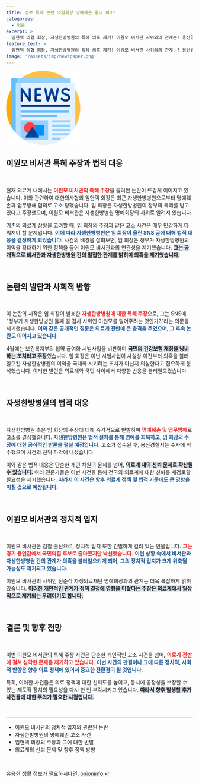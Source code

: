 ```yaml
---
title: 정부 특혜 논란 의협회장 명예훼손 혐의 피소!
categories:
  - 법률
excerpt: >
  임현택 의협 회장, 자생한방병원의 특혜 의혹 제기! 이원모 비서관 사위와의 관계는? 용산경찰서의 수사 착수로 가시화된 이 논란의 진실을 밝혀라!
feature_text: >
  임현택 의협 회장, 자생한방병원의 특혜 의혹 제기! 이원모 비서관 사위와의 관계는? 용산경찰서의 수사 착수로 가시화된 이 논란의 진실을 밝혀라!
image: '/assets/img/newspaper.png'
---
```


<p><img src="/assets/img/newspaper.png" alt="kimp 속보" /></p>

<h2 data-ke-size="size26">이원모 비서관 특혜 주장과 법적 대응</h2>

<p data-ke-size="size16">&nbsp;</p>

<p data-ke-size="size16">현재 의료계 내에서는 <b><span style="color: #ee2323;">이원모 비서관의 특혜 주장</span></b>을 둘러싼 논란이 뜨겁게 이어지고 있습니다. 이와 관련하여 대한의사협회 임현택 회장은 최근 자생한방병원으로부터 명예훼손과 업무방해 혐의로 고소 당했습니다. 임 회장은 자생한방병원이 정부의 특혜를 받고 있다고 주장했으며, 이원모 비서관은 자생한방병원 명예회장의 사위로 알려져 있습니다.</p>

<p data-ke-size="size16">기존의 의료계 상황을 고려할 때, 임 회장의 주장과 같은 고소 사건은 매우 민감하게 다뤄져야 할 문제입니다. <b><span style="color: #1a5490;">이에 따라 자생한방병원은 임 회장이 올린 SNS 글에 대해 법적 대응을 결정하게 되었습니다.</span></b> 사건의 배경을 살펴보면, 임 회장은 정부가 자생한방병원의 이익을 확대하기 위한 정책을 들어 이원모 비서관과의 연관성을 제기했습니다. <b><span style="background-color: #21538527;">그는 공개적으로 비서관과 자생한방병원 간의 밀접한 관계를 밝히며 의혹을 제기했습니다.</span></b></p>

<p data-ke-size="size16">&nbsp;</p>

<h2 data-ke-size="size26">논란의 발단과 사회적 반향</h2>

<p data-ke-size="size16">&nbsp;</p>

<p data-ke-size="size16">이 논란의 시작은 임 회장이 발표한 <b><span style="color: #ee2323;">자생한방병원에 대한 특혜 주장</span></b>으로, 그는 SNS에 "정부가 자생한방병원 둘째 딸 검사 사위인 이원모를 밀어주려는 것인가?"라는 의문을 제기했습니다. <b><span style="color: #1a5490;">이와 같은 공개적인 질문은 의료계 전반에 큰 충격을 주었으며, 그 후속 논란도 이어지고 있습니다.</span></b></p>

<p data-ke-size="size16">4월에는 보건복지부의 첩약 급여화 시범사업을 비판하며 <b><span style="background-color: #21538527;">국민의 건강보험 재정을 낭비하는 조치라고 주장</span></b>했습니다. 임 회장은 이번 시범사업이 사실상 이전부터 의혹을 불러일으킨 자생한방병원의 이익을 극대화 시키려는 조치가 아닌지 의심한다고 집요하게 분석했습니다. 이러한 발언은 의료계와 국민 사이에서 다양한 반응을 불러일으켰습니다.</p>

<p data-ke-size="size16">&nbsp;</p>

<h2 data-ke-size="size26">자생한방병원의 법적 대응</h2>

<p data-ke-size="size16">&nbsp;</p>

<p data-ke-size="size16">자생한방병원 측은 임 회장의 주장에 대해 즉각적으로 반발하며 <b><span style="color: #ee2323;">명예훼손 및 업무방해</span></b>로 고소를 결심했습니다. <b><span style="color: #1a5490;">자생한방병원은 법적 절차를 통해 명예를 회복하고, 임 회장의 주장에 대한 공식적인 반론을 펼칠 예정입니다.</span></b> 고소가 접수된 후, 용산경찰서는 수사에 착수했으며 사건의 진위 파악에 나섰습니다.</p>

<p data-ke-size="size16">이와 같은 법적 대응은 단순한 개인 차원의 문제를 넘어, <b><span style="background-color: #21538527;">의료계 내의 신뢰 문제로 확산될 수 있습니다.</span></b> 여러 전문가들은 이번 사건을 통해 전국의 의료계에 대한 신뢰를 재검토할 필요성을 제기했습니다. <b><span style="color: #1a5490;">따라서 이 사건은 향후 의료계 정책 및 법적 기준에도 큰 영향을 미칠 것으로 예상됩니다.</span></b></p>

<p data-ke-size="size16">&nbsp;</p>

<h2 data-ke-size="size26">이원모 비서관의 정치적 입지</h2>

<p data-ke-size="size16">&nbsp;</p>

<p data-ke-size="size16">이원모 비서관은 검찰 출신으로, 정치적 입지 또한 긴밀하게 걸려 있는 인물입니다. <b><span style="color: #ee2323;">그는 경기 용인갑에서 국민의힘 후보로 출마했지만 낙선했습니다.</span></b> <b><span style="color: #1a5490;">이런 상황 속에서 비서관과 자생한방병원 간의 관계가 의혹을 불러일으키게 되어, 그의 정치적 입지가 크게 위축될 가능성도 제기되고 있습니다.</span></b></p>

<p data-ke-size="size16">이원모 비서관의 사위인 신준식 자생의료재단 명예회장과의 관계는 더욱 복잡하게 얽혀 있습니다. <b><span style="background-color: #21538527;">이러한 개인적인 관계가 정책 결정에 영향을 미쳤다는 주장은 의료계에서 일상적으로 제기되는 우려이기도 합니다.</span></b></p>

<p data-ke-size="size16">&nbsp;</p>

<h2 data-ke-size="size26">결론 및 향후 전망</h2>

<p data-ke-size="size16">&nbsp;</p>

<p data-ke-size="size16">이번 이원모 비서관의 특혜 주장 사건은 단순한 개인적인 고소 사건을 넘어, <b><span style="color: #ee2323;">의료계 전반에 걸쳐 심각한 문제를 제기하고 있습니다.</span></b> <b><span style="color: #1a5490;">이번 사건의 판결이나 그에 따른 정치적, 사회적 반향은 향후 의료 정책에 있어서 중요한 전환점이 될 것입니다.</span></b></p>

<p data-ke-size="size16">특히, 이러한 사건들은 의료 정책에 대한 신뢰도를 높이고, 동시에 공정성을 보장할 수 있는 제도적 장치의 필요성을 다시 한 번 부각시키고 있습니다. <b><span style="background-color: #21538527;">따라서 향후 발생할 추가 사건들에 대한 주의가 필요한 시점입니다.</span></b></p>

<p data-ke-size="size16">&nbsp;</p>

<hr style="height: 1px; border: 0; border-top: 1px solid #ccc;">

<ul>
<li>이원모 비서관의 정치적 입지와 관련된 논란</li>
<li>자생한방병원의 명예훼손 고소 사건</li>
<li>임현택 회장의 주장과 그에 대한 반발</li>
<li>의료계의 신뢰 문제 및 향후 정책 방향</li>
</ul>

<p data-ke-size="size16">&nbsp;</p>
유용한 생활 정보가 필요하시다면, <a href="https://onioninfo.kr" rel="dofollow">onioninfo.kr</a>


